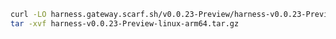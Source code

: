 ```bash
curl -LO harness.gateway.scarf.sh/v0.0.23-Preview/harness-v0.0.23-Preview-linux-arm64.tar.gz
tar -xvf harness-v0.0.23-Preview-linux-arm64.tar.gz
```

<!---
Non Scarf cURL
curl -LO https://github.com/harness/harness-cli/releases/download/v0.0.23-Preview/harness-v0.0.23-Preview-linux-arm64.tar.gz
-->

<!---
Scarf cURL
curl -LO harness.gateway.scarf.sh/v0.0.23-Preview/harness-v0.0.23-Preview-linux-arm64.tar.gz
-->

